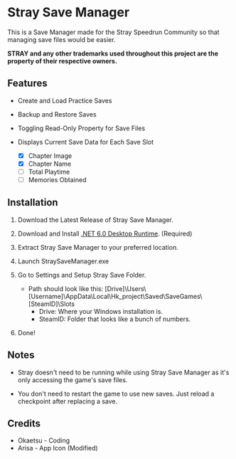 # Stray Save Manager

This is a Save Manager made for the Stray Speedrun Community so that managing save files would be easier.

**STRAY and any other trademarks used throughout this project are the property of their respective owners.**

## Features
  
- Create and Load Practice Saves

- Backup and Restore Saves

- Toggling Read-Only Property for Save Files

- Displays Current Save Data for Each Save Slot
  - [x] Chapter Image
  - [x] Chapter Name
  - [ ] Total Playtime
  - [ ] Memories Obtained
  
## Installation
  
1. Download the Latest Release of Stray Save Manager.
  
2. Download and Install [.NET 6.0 Desktop Runtime](https://dotnet.microsoft.com/en-us/download/dotnet/6.0/runtime). (Required)

3. Extract Stray Save Manager to your preferred location.

4. Launch StraySaveManager.exe

5. Go to Settings and Setup Stray Save Folder.
   - Path should look like this: [Drive]\Users\\[Username]\AppData\Local\Hk_project\Saved\SaveGames\\[SteamID]\Slots
     - Drive: Where your Windows installation is.
     - SteamID: Folder that looks like a bunch of numbers.

6. Done!

## Notes

- Stray doesn't need to be running while using Stray Save Manager as it's only accessing the game's save files.

- You don't need to restart the game to use new saves. Just reload a checkpoint after replacing a save.

## Credits

- Okaetsu - Coding
- Arisa - App Icon (Modified)